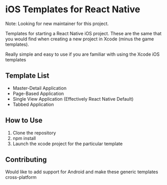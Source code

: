 # iOS Templates for React Native

Note: Looking for new maintainer for this project.

Templates for starting a React Native iOS project. These are the same that you would find when creating a new project in Xcode (minus the game templates).

Really simple and easy to use if you are familiar with using the Xcode iOS templates

## Template List
* Master-Detail Application
* Page-Based Application
* Single View Application (Effectively React Native Default)
* Tabbed Application

## How to Use
1. Clone the repository
2. npm install
3. Launch the xcode project for the particular template

## Contributing

Would like to add support for Android and make these generic templates cross-platform
